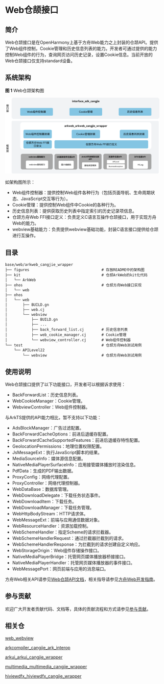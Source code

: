 # Web仓颉接口

## 简介

Web仓颉接口是在OpenHarmony上基于方舟Web能力之上封装的仓颉API。提供了Web组件控制，Cookie管理和历史信息列表的能力。开发者可通过提供的能力控制Web组件的行为，查询网页访问历史记录，设置Cookie信息。当前开放的Web仓颉接口仅支持standard设备。

## 系统架构

**图 1**  Web仓颉架构图

![Web仓颉架构图](figures/arkweb_cangjie_wrapper_architecture.png)

如架构图所示：

- Web组件控制器：提供控制Web组件各种行为（包括页面导航、生命周期状态、JavaScript交互等行为）。
- Cookie管理：提供控制Web组件中Cookie的各种行为。
- 历史信息列表：提供获取历史列表中指定索引的历史记录项信息。
- 仓颉方舟Web FFI接口定义：负责定义C语言互操作仓颉接口，用于实现方舟Web的能力。
- webview基础能力：负责提供webview基础功能，封装C语言接口提供给仓颉进行互操作。

## 目录

```
base/web/arkweb_cangjie_wrapper
├── figures                                 # 存放README中的架构图
├── kit                                     # 仓颉ArkWeb的kit化代码
│   └── ArkWeb
├── ohos                                    # 仓颉方舟Web接口实现
│   └── web
├── ohos
│   └── web
│       ├── BUILD.gn
│       ├── web.cj
│       └── webview
│           ├── BUILD.gn
│           ├── ...
│           ├── back_forward_list.cj        # 历史信息列表
│           ├── web_cookie_manager.cj       # Cookie管理
│           └── webview_controller.cj       # Web组件控制器
└── test                                    # 仓颉方舟Web测试用例
    └── APILevel22
        └── webview                         # 仓颉方舟Web测试用例
```

## 使用说明

Web仓颉接口提供了以下功能接口，开发者可以根据诉求使用：

  - BackForwardList：历史信息列表。
  - WebCookieManager：Cookie管理。
  - WebviewController：Web组件控制器。

与ArkTS提供的API能力相比，暂不支持以下功能：

  - AdsBlockManager：广告过滤配置。
  - BackForwardCacheOptions：前进后退缓存配置。
  - BackForwardCacheSupportedFeatures：前进后退缓存特性配置。
  - GeolocationPermissions：地理位置权限配置。
  - JsMessageExt：执行JavaScript脚本的结果。
  - MediaSourceInfo：媒体源信息配置。
  - NativeMediaPlayerSurfaceInfo：应用接管媒体播放时渲染信息。
  - PdfData：生成的PDF输出数据。
  - ProxyConfig：网络代理配置。
  - ProxyController：网络代理控制器。
  - WebDataBase：数据库管理。
  - WebDownloadDelegate：下载任务状态事件。
  - WebDownloadItem：下载任务。
  - WebDownloadManager：下载任务管理。
  - WebHttpBodyStream：HTTP请求体。
  - WebMessageExt：前端与应用通信数据对象。
  - WebResourceHandler：资源加载控制。
  - WebSchemeHandler：指定Scheme的请求拦截器。
  - WebSchemeHandlerRequest：通过拦截器拦截到的请求。
  - WebSchemeHandlerResponse：为拦截到的请求创建自定义响应。
  - WebStorageOrigin：Web组件存储操作接口。
  - NativeMediaPlayerBridge：托管网页媒体播放器桥接接口。
  - NativeMediaPlayerHandler：托管网页媒体播放器的事件接口。
  - WebMessagePort：网页前端与应用的消息端口。

方舟Web相关API请参见[Web仓颉API文档](https://gitcode.com/openharmony-sig/arkcompiler_cangjie_ark_interop/blob/master/doc/API_Reference/source_zh_cn/apis/ArkWeb/cj-apis-webview.md)，相关指导请参见[方舟Web开发指南](https://gitcode.com/openharmony-sig/arkcompiler_cangjie_ark_interop/blob/master/doc/Dev_Guide/source_zh_cn/web/cj-web-component-overview.md)。

## 参与贡献

欢迎广大开发者贡献代码、文档等，具体的贡献流程和方式请参见[参与贡献](https://gitcode.com/openharmony/docs/blob/master/zh-cn/contribute/%E5%8F%82%E4%B8%8E%E8%B4%A1%E7%8C%AE.md)。

## 相关仓

[web_webview](https://gitcode.com/openharmony/web_webview)

[arkcompiler_cangjie_ark_interop](https://gitcode.com/openharmony-sig/arkcompiler_cangjie_ark_interop)

[arkui_arkui_cangjie_wrapper](https://gitcode.com/openharmony-sig/arkui_arkui_cangjie_wrapper)

[multimedia_multimedia_cangjie_wrapper](https://gitcode.com/openharmony-sig/multimedia_multimedia_cangjie_wrapper)

[hiviewdfx_hiviewdfx_cangjie_wrapper](https://gitcode.com/openharmony-sig/hiviewdfx_hiviewdfx_cangjie_wrapper)
